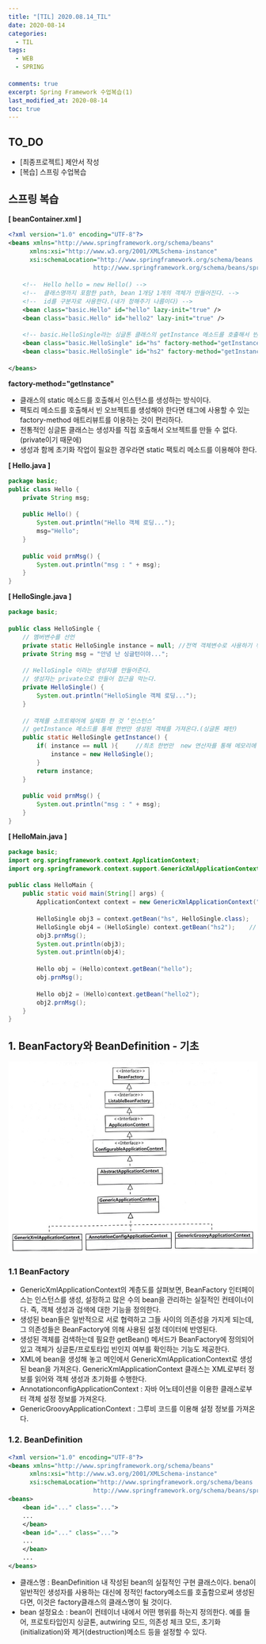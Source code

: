```yaml
---
title: "[TIL] 2020.08.14_TIL"
date: 2020-08-14
categories:
  - TIL
tags:
  - WEB
  - SPRING

comments: true
excerpt: Spring Framework 수업복습(1)
last_modified_at: 2020-08-14
toc: true
---
```


## TO_DO
- [최종프로젝트] 제안서 작성
- [복습] 스프링 수업복습

## 스프링 복습

**[ beanContainer.xml ]**

```xml
<?xml version="1.0" encoding="UTF-8"?>
<beans xmlns="http://www.springframework.org/schema/beans" 
      xmlns:xsi="http://www.w3.org/2001/XMLSchema-instance"
      xsi:schemaLocation="http://www.springframework.org/schema/beans
                        http://www.springframework.org/schema/beans/spring-beans.xsd ">
    
    <!--  Hello hello = new Hello() -->
    <!--  클래스명까지 포함한 path, bean 1개당 1개의 객체가 만들어진다. -->
    <!--  id를 구분자로 사용한다.(내가 정해주기 나름이다) -->                   
	<bean class="basic.Hello" id="hello" lazy-init="true" />
	<bean class="basic.Hello" id="hello2" lazy-init="true" />
	
	<!-- basic.HelloSingle라는 싱글톤 클래스의 getInstance 메소드를 호출해서 빈으로 등록해주는 설정 -->
	<bean class="basic.HelloSingle" id="hs" factory-method="getInstance" />
	<bean class="basic.HelloSingle" id="hs2" factory-method="getInstance" /> 

</beans>
```

**factory-method="getInstance"**
 
- 클래스의 static 메소드를 호출해서 인스턴스를 생성하는 방식이다. 
- 팩토리 메소드를 호출해서 빈 오브젝트를 생성해야 한다면 <bean> 태그에 사용할 수 있는 factory-method 애트리뷰트를 이용하는 것이 편리하다.
- 전통적인 싱글톤 클래스는 생성자를 직접 호출해서 오브젝트를 만들 수 없다.(private이기 때문에) 
- 생성과 함께 초기화 작업이 필요한 경우라면 static 팩토리 메소드를 이용해야 한다.



**[ Hello.java ]**

```java
package basic;
public class Hello {
	private String msg;
	
	public Hello() {
		System.out.println("Hello 객체 로딩...");
		msg="Hello";
	}
	
	public void prnMsg() {
		System.out.println("msg : " + msg);
	}
}
```


**[ HelloSingle.java ]**

```java
package basic;

public class HelloSingle {
	// 멤버변수를 선언
	private static HelloSingle instance = null;	//전역 객체변수로 사용하기 위해 static으로 생성
	private String msg = "안녕 난 싱글턴이야...";
	
	// HelloSingle 이라는 생성자를 만들어준다.
	// 생성자는 private으로 만들어 접근을 막는다.
	private HelloSingle() {
		System.out.println("HelloSingle 객체 로딩...");
	}
	
	// 객체를 소프트웨어에 실체화 한 것 ‘인스턴스’
	// getInstance 메소드를 통해 한번만 생성된 객체를 가져온다.(싱글톤 패턴)
	public static HelloSingle getInstance() {
		if( instance == null ){		//최초 한번만  new 연산자를 통해 메모리에 할당
			instance = new HelloSingle();
		}
		return instance;
	}
	
	public void prnMsg() {
		System.out.println("msg : " + msg);
	}
}

```


**[ HelloMain.java ]**

```java
package basic;
import org.springframework.context.ApplicationContext;
import org.springframework.context.support.GenericXmlApplicationContext;

public class HelloMain {
	public static void main(String[] args) {
		ApplicationContext context = new GenericXmlApplicationContext("classpath:beanContainer.xml");
		
		HelloSingle obj3 = context.getBean("hs", HelloSingle.class);	//명시적 형변환 없이 사용하는 방법 
		HelloSingle obj4 = (HelloSingle) context.getBean("hs2");	// id가 hs2인 객체를 가져온다.
		obj3.prnMsg();
		System.out.println(obj3);
		System.out.println(obj4);
		
		Hello obj = (Hello)context.getBean("hello");
		obj.prnMsg();
		
		Hello obj2 = (Hello)context.getBean("hello2");
		obj2.prnMsg();
	}
}
```

## 1. BeanFactory와 BeanDefinition - 기초

![Spring](/assets/images/spring/basic01.png)


### 1.1 BeanFactory

- GenericXmlApplicationContext의 계층도를 살펴보면, BeanFactory 인터페이스는 인스턴스를 생성, 설정하고 많은 수의 bean을 관리하는 실질적인 컨테이너이다. 즉, 객체 생성과 검색에 대한 기능을 정의한다.
- 생성된 bean들은 일반적으로 서로 협력하고 그들 사이의 의존성을 가지게 되는데, 그 의존성들은 BeanFactory에 의해 사용된 설정 데이터에 반영된다.
- 생성된 객체를 검색하는데 필요한 getBean() 메서드가 BeanFactory에 정의되어 있고 객체가 싱글톤/프로토타입 빈인지 여부를 확인하는 기능도 제공한다. 
- XML에 bean을 생성해 놓고 메인에서 GenericXmlApplicationContext로 생성된 bean을 가져온다. GenericXmlApplicationContext 클래스는
XML로부터 정보를 읽어와 객체 생성과 초기화를 수행한다.
- AnnotationconfigApplicationContext : 자바 어노테이션을 이용한 클래스로부터 객체 설정 정보를 가져온다.
- GenericGroovyApplicationContext : 그루비 코드를 이용해 설정 정보를 가져온다.


### 1.2. BeanDefinition


```xml
<?xml version="1.0" encoding="UTF-8"?>
<beans xmlns="http://www.springframework.org/schema/beans" 
      xmlns:xsi="http://www.w3.org/2001/XMLSchema-instance"
      xsi:schemaLocation="http://www.springframework.org/schema/beans
                        http://www.springframework.org/schema/beans/spring-beans.xsd ">
<beans>
	<bean id="..." class="...">
	...
	</bean>
	<bean id="..." class="...">
	...
	</bean>
	...
</beans>
```

- 클래스명 : BeanDefinition 내 작성된 bean의 실질적인 구현 클래스이다. bena이 일반적인 생성자를 사용하는 대신에 정적인 factory메소드를 호출함으로써 생성된다면, 이것은 factory클래스의 클래스명이 될 것이다.
- bean 설정요소 : bean이 컨테이너 내에서 어떤 행위를 하는지 정의한다. 예를 들어, 프로토타입인지 싱글톤, autwiring 모드, 의존성 체크 모드, 초기화(initialization)와 제거(destruction)메소드 등을 설정할 수 있다.

